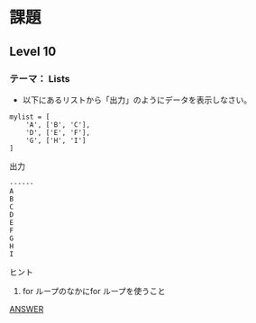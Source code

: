 # 課題
## Level 10
### テーマ： Lists

* 以下にあるリストから「出力」のようにデータを表示しなさい。
```python:
mylist = [
    'A', ['B', 'C'],
    'D', ['E', 'F'],
    'G', ['H', 'I']
]
```
出力
```python:
------
A 
B
C
D
E
F
G
H
I
```


ヒント
1. for ループのなかにfor ループを使うこと

<a href="https://repl.it/@unicoshun/task10" target="_blank">ANSWER</a>
